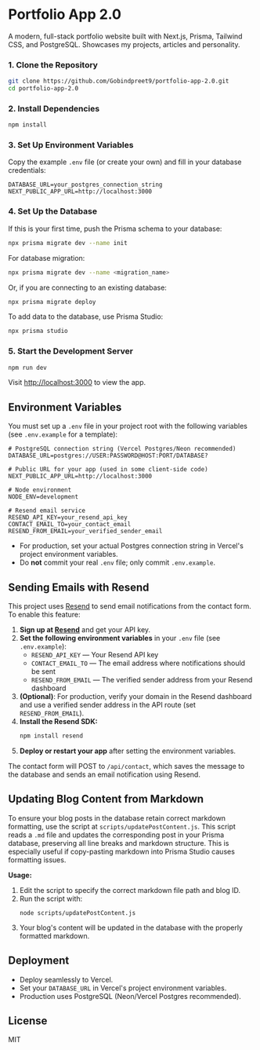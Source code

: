 # Portfolio App 2.0

A modern, full-stack portfolio website built with Next.js, Prisma, Tailwind CSS, and PostgreSQL. Showcases my projects, articles and personality. 

### 1. Clone the Repository
```bash
git clone https://github.com/Gobindpreet9/portfolio-app-2.0.git
cd portfolio-app-2.0
```

### 2. Install Dependencies
```bash
npm install
```

### 3. Set Up Environment Variables
Copy the example `.env` file (or create your own) and fill in your database credentials:
```env
DATABASE_URL=your_postgres_connection_string
NEXT_PUBLIC_APP_URL=http://localhost:3000
```

### 4. Set Up the Database
If this is your first time, push the Prisma schema to your database:
```bash
npx prisma migrate dev --name init
```
For database migration:
```bash
npx prisma migrate dev --name <migration_name>
```
Or, if you are connecting to an existing database:
```bash
npx prisma migrate deploy
```
To add data to the database, use Prisma Studio:
```bash
npx prisma studio
```

### 5. Start the Development Server
```bash
npm run dev
```
Visit [http://localhost:3000](http://localhost:3000) to view the app.

## Environment Variables

You must set up a `.env` file in your project root with the following variables (see `.env.example` for a template):

```env
# PostgreSQL connection string (Vercel Postgres/Neon recommended)
DATABASE_URL=postgres://USER:PASSWORD@HOST:PORT/DATABASE?

# Public URL for your app (used in some client-side code)
NEXT_PUBLIC_APP_URL=http://localhost:3000

# Node environment
NODE_ENV=development

# Resend email service
RESEND_API_KEY=your_resend_api_key
CONTACT_EMAIL_TO=your_contact_email
RESEND_FROM_EMAIL=your_verified_sender_email
```

- For production, set your actual Postgres connection string in Vercel's project environment variables.
- Do **not** commit your real `.env` file; only commit `.env.example`.

## Sending Emails with Resend

This project uses [Resend](https://resend.com/) to send email notifications from the contact form. To enable this feature:

1. **Sign up at [Resend](https://resend.com/)** and get your API key.
2. **Set the following environment variables** in your `.env` file (see `.env.example`):
   - `RESEND_API_KEY` — Your Resend API key
   - `CONTACT_EMAIL_TO` — The email address where notifications should be sent
   - `RESEND_FROM_EMAIL` — The verified sender address from your Resend dashboard
3. **(Optional)**: For production, verify your domain in the Resend dashboard and use a verified sender address in the API route (set `RESEND_FROM_EMAIL`).
4. **Install the Resend SDK:**
   ```sh
   npm install resend
   ```
5. **Deploy or restart your app** after setting the environment variables.

The contact form will POST to `/api/contact`, which saves the message to the database and sends an email notification using Resend.

## Updating Blog Content from Markdown

To ensure your blog posts in the database retain correct markdown formatting, use the script at `scripts/updatePostContent.js`. This script reads a `.md` file and updates the corresponding post in your Prisma database, preserving all line breaks and markdown structure. This is especially useful if copy-pasting markdown into Prisma Studio causes formatting issues.

**Usage:**
1. Edit the script to specify the correct markdown file path and blog ID.
2. Run the script with:
   ```
   node scripts/updatePostContent.js
   ```
3. Your blog's content will be updated in the database with the properly formatted markdown.

## Deployment
- Deploy seamlessly to Vercel.
- Set your `DATABASE_URL` in Vercel's project environment variables.
- Production uses PostgreSQL (Neon/Vercel Postgres recommended).

## License
MIT
